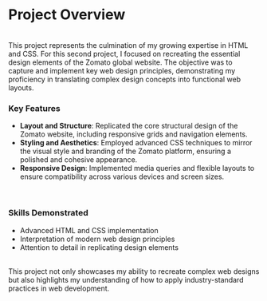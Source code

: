 <h1><b>Project Overview</b></h1>
<br>
This project represents the culmination of my growing expertise in HTML and CSS. For this second project, I focused on recreating the essential design elements of the Zomato global website. The objective was to capture and implement key web design principles, demonstrating my proficiency in translating complex design concepts into functional web layouts.
<br>
<h3>Key Features</h3>
<ul>
<li><b>Layout and Structure</b>: Replicated the core structural design of the Zomato website, including responsive grids and navigation elements.</li>
<li><b>Styling and Aesthetics</b>: Employed advanced CSS techniques to mirror the visual style and branding of the Zomato platform, ensuring a polished and cohesive appearance.</li>
<li><b>Responsive Design</b>: Implemented media queries and flexible layouts to ensure compatibility across various devices and screen sizes.</li>
</ul>
<br>
<h3>Skills Demonstrated</h3>
<ul>
<li>Advanced HTML and CSS implementation</li>
<li>Interpretation of modern web design principles</li>
<li>Attention to detail in replicating design elements</li>
</ul>
<br>
This project not only showcases my ability to recreate complex web designs but also highlights my understanding of how to apply industry-standard practices in web development.
